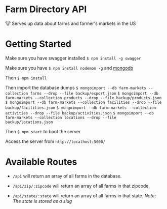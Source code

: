 # Farm Directory API

🐮 Serves up data about farms and farmer's markets in the US

# Getting Started

Make sure you have swagger installed `$ npm install -g swagger`

Make sure you have `$ npm install nodemon -g` and [mongodb](https://www.mongodb.com/collateral/mongodb-3-2-whats-new?jmp=search&utm_source=google&utm_campaign={campaign}&utm_keyword=download%20mongo&utm_device=c&utm_network=g&utm_medium=cpc&utm_creative=112603790683&utm_matchtype=e&gclid=CPa3oJKmt88CFURahgod1FkLlA)

Then `$ npm install`

Then import the database dumps
`$ mongoimport --db farm-markets --collection farms --drop --file backup/export.json`
`$ mongoimport --db farm-markets --collection products --drop --file backup/products.json`
`$ mongoimport --db farm-markets --collection facilities --drop --file backup/facilities.json`
`$ mongoimport --db farm-markets --collection activities --drop --file backup/activities.json`
`$ mongoimport --db farm-markets --collection locations --drop --file backup/locations.json`

Then `$ npm start` to boot the server

Access the server from `http://localhost:5000/`

# Available Routes

- `/api` will return an array of all farms in the database.

- `/api/zip/:zipcode` will return an array of all farms in that zipcode.

- `/api/state/:state` will return an array of all farms in that state. *Note: The state is stored as a slug*
